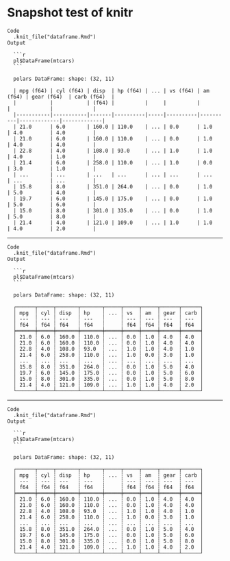 # Snapshot test of knitr

    Code
      .knit_file("dataframe.Rmd")
    Output
      
      ```r
      pl$DataFrame(mtcars)
      ```
      
      polars DataFrame: shape: (32, 11)
      
      | mpg (f64) | cyl (f64) | disp  | hp (f64) | ... | vs (f64) | am (f64) | gear (f64)  | carb (f64)  |
      |           |           | (f64) |          |     |          |          |             |             |
      |-----------|-----------|-------|----------|-----|----------|----------|-------------|-------------|
      | 21.0      | 6.0       | 160.0 | 110.0    | ... | 0.0      | 1.0      | 4.0         | 4.0         |
      | 21.0      | 6.0       | 160.0 | 110.0    | ... | 0.0      | 1.0      | 4.0         | 4.0         |
      | 22.8      | 4.0       | 108.0 | 93.0     | ... | 1.0      | 1.0      | 4.0         | 1.0         |
      | 21.4      | 6.0       | 258.0 | 110.0    | ... | 1.0      | 0.0      | 3.0         | 1.0         |
      | ...       | ...       | ...   | ...      | ... | ...      | ...      | ...         | ...         |
      | 15.8      | 8.0       | 351.0 | 264.0    | ... | 0.0      | 1.0      | 5.0         | 4.0         |
      | 19.7      | 6.0       | 145.0 | 175.0    | ... | 0.0      | 1.0      | 5.0         | 6.0         |
      | 15.0      | 8.0       | 301.0 | 335.0    | ... | 0.0      | 1.0      | 5.0         | 8.0         |
      | 21.4      | 4.0       | 121.0 | 109.0    | ... | 1.0      | 1.0      | 4.0         | 2.0         |

---

    Code
      .knit_file("dataframe.Rmd")
    Output
      
      ```r
      pl$DataFrame(mtcars)
      ```
      
      polars DataFrame: shape: (32, 11)
      
      ┌──────┬─────┬───────┬───────┬─────┬─────┬─────┬──────┬──────┐
      │ mpg  ┆ cyl ┆ disp  ┆ hp    ┆ ... ┆ vs  ┆ am  ┆ gear ┆ carb │
      │ ---  ┆ --- ┆ ---   ┆ ---   ┆     ┆ --- ┆ --- ┆ ---  ┆ ---  │
      │ f64  ┆ f64 ┆ f64   ┆ f64   ┆     ┆ f64 ┆ f64 ┆ f64  ┆ f64  │
      ╞══════╪═════╪═══════╪═══════╪═════╪═════╪═════╪══════╪══════╡
      │ 21.0 ┆ 6.0 ┆ 160.0 ┆ 110.0 ┆ ... ┆ 0.0 ┆ 1.0 ┆ 4.0  ┆ 4.0  │
      │ 21.0 ┆ 6.0 ┆ 160.0 ┆ 110.0 ┆ ... ┆ 0.0 ┆ 1.0 ┆ 4.0  ┆ 4.0  │
      │ 22.8 ┆ 4.0 ┆ 108.0 ┆ 93.0  ┆ ... ┆ 1.0 ┆ 1.0 ┆ 4.0  ┆ 1.0  │
      │ 21.4 ┆ 6.0 ┆ 258.0 ┆ 110.0 ┆ ... ┆ 1.0 ┆ 0.0 ┆ 3.0  ┆ 1.0  │
      │ ...  ┆ ... ┆ ...   ┆ ...   ┆ ... ┆ ... ┆ ... ┆ ...  ┆ ...  │
      │ 15.8 ┆ 8.0 ┆ 351.0 ┆ 264.0 ┆ ... ┆ 0.0 ┆ 1.0 ┆ 5.0  ┆ 4.0  │
      │ 19.7 ┆ 6.0 ┆ 145.0 ┆ 175.0 ┆ ... ┆ 0.0 ┆ 1.0 ┆ 5.0  ┆ 6.0  │
      │ 15.0 ┆ 8.0 ┆ 301.0 ┆ 335.0 ┆ ... ┆ 0.0 ┆ 1.0 ┆ 5.0  ┆ 8.0  │
      │ 21.4 ┆ 4.0 ┆ 121.0 ┆ 109.0 ┆ ... ┆ 1.0 ┆ 1.0 ┆ 4.0  ┆ 2.0  │
      └──────┴─────┴───────┴───────┴─────┴─────┴─────┴──────┴──────┘

---

    Code
      .knit_file("dataframe.Rmd")
    Output
      
      ```r
      pl$DataFrame(mtcars)
      ```
      
      polars DataFrame: shape: (32, 11)
      
      ┌──────┬─────┬───────┬───────┬─────┬─────┬─────┬──────┬──────┐
      │ mpg  ┆ cyl ┆ disp  ┆ hp    ┆ ... ┆ vs  ┆ am  ┆ gear ┆ carb │
      │ ---  ┆ --- ┆ ---   ┆ ---   ┆     ┆ --- ┆ --- ┆ ---  ┆ ---  │
      │ f64  ┆ f64 ┆ f64   ┆ f64   ┆     ┆ f64 ┆ f64 ┆ f64  ┆ f64  │
      ╞══════╪═════╪═══════╪═══════╪═════╪═════╪═════╪══════╪══════╡
      │ 21.0 ┆ 6.0 ┆ 160.0 ┆ 110.0 ┆ ... ┆ 0.0 ┆ 1.0 ┆ 4.0  ┆ 4.0  │
      │ 21.0 ┆ 6.0 ┆ 160.0 ┆ 110.0 ┆ ... ┆ 0.0 ┆ 1.0 ┆ 4.0  ┆ 4.0  │
      │ 22.8 ┆ 4.0 ┆ 108.0 ┆ 93.0  ┆ ... ┆ 1.0 ┆ 1.0 ┆ 4.0  ┆ 1.0  │
      │ 21.4 ┆ 6.0 ┆ 258.0 ┆ 110.0 ┆ ... ┆ 1.0 ┆ 0.0 ┆ 3.0  ┆ 1.0  │
      │ ...  ┆ ... ┆ ...   ┆ ...   ┆ ... ┆ ... ┆ ... ┆ ...  ┆ ...  │
      │ 15.8 ┆ 8.0 ┆ 351.0 ┆ 264.0 ┆ ... ┆ 0.0 ┆ 1.0 ┆ 5.0  ┆ 4.0  │
      │ 19.7 ┆ 6.0 ┆ 145.0 ┆ 175.0 ┆ ... ┆ 0.0 ┆ 1.0 ┆ 5.0  ┆ 6.0  │
      │ 15.0 ┆ 8.0 ┆ 301.0 ┆ 335.0 ┆ ... ┆ 0.0 ┆ 1.0 ┆ 5.0  ┆ 8.0  │
      │ 21.4 ┆ 4.0 ┆ 121.0 ┆ 109.0 ┆ ... ┆ 1.0 ┆ 1.0 ┆ 4.0  ┆ 2.0  │
      └──────┴─────┴───────┴───────┴─────┴─────┴─────┴──────┴──────┘

